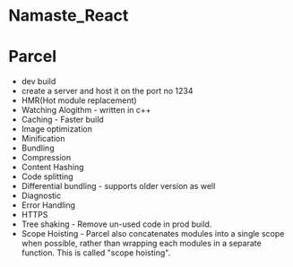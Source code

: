 # Namaste_React

# Parcel
- dev build
- create a server and host it on the port no 1234
- HMR(Hot module replacement)
- Watching Alogithm - written in c++
- Caching - Faster build
- Image optimization
- Minification
- Bundling
- Compression
- Content Hashing
- Code splitting
- Differential bundling - supports older version as well
- Diagnostic
- Error Handling
- HTTPS
- Tree shaking - Remove un-used code in prod build.
- Scope Hoisting - Parcel also concatenates modules into a single scope when possible, rather than    wrapping each modules in a separate function. This is called "scope hoisting".